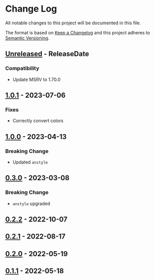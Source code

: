 # Change Log
All notable changes to this project will be documented in this file.

The format is based on [Keep a Changelog](http://keepachangelog.com/)
and this project adheres to [Semantic Versioning](http://semver.org/).

<!-- next-header -->
## [Unreleased] - ReleaseDate

### Compatibility

- Update MSRV to 1.70.0

## [1.0.1] - 2023-07-06

### Fixes

- Correctly convert colors

## [1.0.0] - 2023-04-13

### Breaking Change

- Updated `anstyle`

## [0.3.0] - 2023-03-08

### Breaking Change

- `anstyle` upgraded

## [0.2.2] - 2022-10-07

## [0.2.1] - 2022-08-17

## [0.2.0] - 2022-05-19

## [0.1.1] - 2022-05-18

<!-- next-url -->
[Unreleased]: https://github.com/rust-cli/anstyle/compare/anstyle-owo-colors-v1.0.1...HEAD
[1.0.1]: https://github.com/rust-cli/anstyle/compare/anstyle-owo-colors-v1.0.0...anstyle-owo-colors-v1.0.1
[1.0.0]: https://github.com/rust-cli/anstyle/compare/anstyle-owo-colors-v0.3.0...anstyle-owo-colors-v1.0.0
[0.3.0]: https://github.com/rust-cli/anstyle/compare/anstyle-owo-colors-v0.2.2...anstyle-owo-colors-v0.3.0
[0.2.2]: https://github.com/rust-cli/anstyle/compare/anstyle-owo-colors-v0.2.1...anstyle-owo-colors-v0.2.2
[0.2.1]: https://github.com/rust-cli/anstyle/compare/anstyle-owo-colors-v0.2.0...anstyle-owo-colors-v0.2.1
[0.2.0]: https://github.com/rust-cli/anstyle/compare/anstyle-owo-colors-v0.1.1...anstyle-owo-colors-v0.2.0
[0.1.1]: https://github.com/rust-cli/anstyle/compare/eac8804...anstyle-owo-colors-v0.1.1
